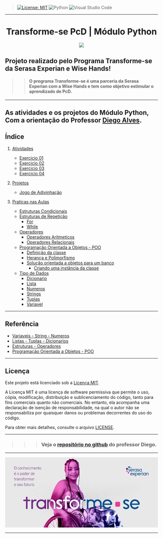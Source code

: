 
> [![License: MIT](https://img.shields.io/badge/License-MIT-yellow.svg)](/LICENCE) 
![Python](https://img.shields.io/badge/python-3670A0?style=for-the-badge&logo=python&logoColor=ffdd54) ![Visual Studio Code](https://img.shields.io/badge/Visual%20Studio%20Code-0078d7.svg?style=for-the-badge&logo=visual-studio-code&logoColor=white)
----

<p>
<h1 align="center">Transforme-se PcD | Módulo Python</h1>
</p>

<p align="center">
<img src="https://www.python.org/static/community_logos/python-logo-generic.svg">
</p>


## Projeto realizado pelo Programa Transforme-se da Serasa Experian e Wise Hands!


>> #### O programa Transforme-se é uma parceria da Serasa Experian com a Wise Hands e tem como objetivo estimular o aprendizado de PcD. 

***

## As atividades e os projetos do Módulo Python, Com a orientação do Professor [Diego Alves](https://github.com/diegoalvesone).

## Índice

1. [Atividades](./Exercicio)
   * [Exercicio 01](./Exercicio/exercicio01.py)
   * [Exercicio 02](./Exercicio/exercicio02.py)
   * [Exercicio 03](./Exercicio/exercicio03.py)
   * [Exercicio 04](./Exercicio/exercicio04.py)
2. [Projetos](./Projeto%20Jogo%20de%20Adivinhação/)
   * [Jogo de Adivinhação](./Projeto%20Jogo%20de%20Adivinhação/jogo-adivinhacao.py)

3. [Praticas nas Aulas](./Pratica%20na%20Aula/)
   * [Estruturas Condicionais](./Pratica%20na%20Aula/Estruturas%20Condicionais/estruturas-condicionais.py)
   * [Estruturas de Repetição](./Pratica%20na%20Aula/Estruturas%20de%20Repetição/)
     * [For](./Pratica%20na%20Aula/Estruturas%20de%20Repetição/for.py)
     * [While](./Pratica%20na%20Aula/Estruturas%20de%20Repetição/while.py)
   * [Operadores](./Pratica%20na%20Aula/Operadores/)
     * [Operadores Aritmeticos](./Pratica%20na%20Aula/Operadores/operadores-aritmeticos.py)
     * [Operadores Relacionais](./Pratica%20na%20Aula/Operadores/operadores-relacionais.py)
   * [Programação Orientada a Objetos - POO](./Pratica%20na%20Aula/POO/)
     * [Definição da classe](./Pratica%20na%20Aula/POO/cachorro.py)
     * [Herança e Polimorfismo](./Pratica%20na%20Aula/POO/conta_bancaria_final.py)
     * [Solução orientada a objetos para um banco](./Pratica%20na%20Aula/POO/conta-bancaria.py)
       * [Criando uma instância da classe](./Pratica%20na%20Aula/POO/main.py)
   * [Tipo de Dados](./Pratica%20na%20Aula/Tipo%20de%20Dados/)
     * [Dicionario](./Pratica%20na%20Aula/Tipo%20de%20Dados/dicionario.py)
     * [Lista](./Pratica%20na%20Aula/Tipo%20de%20Dados/lista.py)
     * [Numeros](./Pratica%20na%20Aula/Tipo%20de%20Dados/numeros.py)
     * [Strings](./Pratica%20na%20Aula/Tipo%20de%20Dados/strings.py)
     * [Tuplas](./Pratica%20na%20Aula/Tipo%20de%20Dados/tuplas.py)
     * [Variavel](./Pratica%20na%20Aula/Tipo%20de%20Dados/variavel.py)
  
***
## Referência
 
 - [Variaveis - String - Numeros](./File/pdf/Variaveis-string-numeros.pdf) 
 - [Listas - Tuplas - Dicionarios](./File/pdf/Listas-Tuplas-Dicionarios-atualizado.pdf)
 - [Estruturas - Operadores](./File/pdf/Estruturas-operadores-python.pdf)
 - [Programação Orientada a Objetos - POO](./File/pdf/POO.pptx%20(1).pdf)

******
## Licença

Este projeto está licenciado sob a [Licença MIT](https://opensource.org/licenses/MIT).

A Licença MIT é uma licença de software permissiva que permite o uso, cópia, modificação, distribuição e sublicenciamento do código, tanto para fins comerciais quanto não comerciais. No entanto, ela acompanha uma declaração de isenção de responsabilidade, na qual o autor não se responsabiliza por quaisquer danos ou problemas decorrentes do uso do código.

Para obter mais detalhes, consulte o arquivo [LICENSE](./LICENCE).

________________
>>> ### Veja o [repositório no github](https://github.com/diegoalvesone/modulo-python/tree/main) do professor Diego.
-----

<p align="center">
<img src="./File/img/image001.jpg">
</p>

****